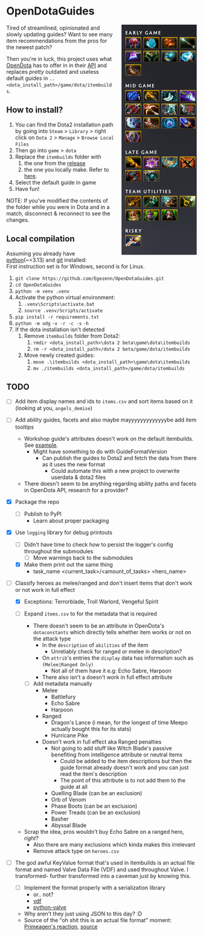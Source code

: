 # OpenDotaGuides

<img alt="Windranger guide" style="padding-left:20px;" align="right" src="assets/image.png">

Tired of streamlined, opinionated and slowly updating guides? Want to see many item recommendations from the pros for the newest patch?

Then you're in luck, this project uses what [OpenDota](https://www.opendota.com) has to offer in in their [API](https://docs.opendota.com) and replaces *pretty* outdated and useless default guides in `..<dota_install_path>/game/dota/itembuilds`.

## How to install?

1. You can find the Dota2 installation path by going into `Steam` \> `Library` \> right click on `Dota 2` \> `Manage` \> `Browse Local Files`
2. Then go into `game` \> `dota`
3. Replace the `itembuilds` folder with
    1. the one from the [release](https://github.com/Egezenn/OpenDotaGuides/releases/latest)
    2. the one you locally make. Refer to [here](#local-compilation).
4. Select the default guide in game
5. Have fun!

NOTE: If you've modified the contents of the folder while you were in Dota and in a match, disconnect & reconnect to see the changes.

## Local compilation

Assuming you already have [python](https://www.python.org/downloads/)(~=3.13) and [git](https://git-scm.com/downloads) installed:  
First instruction set is for Windows, second is for Linux.

1. `git clone https://github.com/Egezenn/OpenDotaGuides.git`
2. `cd OpenDotaGuides`
3. `python -m venv .venv`
4. Activate the python virtual environment:
   1. `.venv\Scripts\activate.bat`
   2. `source .venv/Scripts/activate`
5. `pip install -r requirements.txt`
6. `python -m odg` `-v -r -c -s` `-h`
7. If the dota installation isn't detected
    1. Remove `itembuilds` folder from Dota2:
        1. `rmdir <dota_install_path>\dota 2 beta\game\dota\itembuilds`
        2. `rm -r <dota_install_path>/dota 2 beta/game/dota/itembuilds`
    2. Move newly created guides:
        1. `move .\itembuilds <dota_install_path>\game\dota\itembuilds`
        2. `mv ./itembuilds <dota_install_path>/game/dota/itembuilds`

## TODO

- [ ] Add item display names and ids to `items.csv` and sort items based on it (looking at you, `angels_demise`)

- [ ] Add ability guides, facets and also maybe mayyyyyyyyyyyyybe add item tooltips
  - Workshop guide's attributes doesn't work on the default itembuilds. See [example](constants/default_antimage.txt).
    - Might have something to do with GuideFormatVersion
      - Can publish the guides to Dota2 and fetch the data from there as it uses the new format
        - Could automate this with a new project to overwrite userdata & dota2 files
  - There doesn't seem to be anything regarding ability paths and facets in OpenDota API, research for a provider?

- [x] Package the repo
  - [ ] Publish to PyPI
    - Learn about proper packaging

- [x] Use `logging` library for debug printouts
  - [ ] Didn't have time to check how to persist the logger's config throughout the submodules
    - [ ] Move warnings back to the submodules
  - [x] Make them print out the same thing
    - task_name \<current_task\>/\<amount_of_tasks\> \<hero_name\>

- [ ] Classify heroes as melee/ranged and don't insert items that don't work or not work in full effect
  - [x] Exceptions: Terrorblade, Troll Warlord, Vengeful Spirit
  - [ ] Expand `items.csv` to for the metadata that is required
    - There doesn't seem to be an attribute in OpenDota's `dotaconstants` which directly tells whether item works or not on the attack type
      - In the `description` of `abilities` of the item
        - Unreliably check for ranged or melee in description?
      - On `attrib`'s entries the `display` data has information such as `(Melee|Ranged Only)`
        - Not all of them have it e.g: Echo Sabre, Harpoon
      - There also isn't a doesn't work in full effect attribute

    - [ ] Add metadata manually
      - Melee
        - Battlefury
        - Echo Sabre
        - Harpoon
      - Ranged
        - Dragon's Lance (i mean, for the longest of time Meepo actually bought this for its stats)
        - Hurricane Pike
      - Doesn't work in full effect aka Ranged penalties
        - Not going to add stuff like Witch Blade's passive benefiting from intelligence attribute or neutral items
          - Could be added to the item descriptions but then the guide format already doesn't work and you can just read the item's description
          - The point of this attribute is to not add them to the guide at all
        - Quelling Blade (can be an exclusion)
        - Orb of Venom
        - Phase Boots (can be an exclusion)
        - Power Treads (can be an exclusion)
        - Basher
        - Abyssal Blade

  - Scrap the idea, pros wouldn't buy Echo Sabre on a ranged hero, *right*?
    - Also there are many exclusions which kinda makes this irrelevant
    - Remove attack type on `heroes.csv`

- [ ] The god awful KeyValue format that's used in itembuilds is an actual file format and named Valve Data File (VDF) and used throughout Valve. I transformed- further transformed into a caveman just by knowing this.
  - [ ] Implement the format properly with a serialization library
    - or.. not?
    - [vdf](https://pypi.org/project/vdf/)
    - [python-valve](https://pypi.org/project/python-valve/)
  - Why aren't they just using JSON to this day? :D
  - Source of the "oh shit this is an actual file format" moment: [Primeagen's reaction](https://www.youtube.com/watch?v=Mzm4d0qyK00), [source](https://www.youtube.com/watch?v=ShsoED-goDg)
